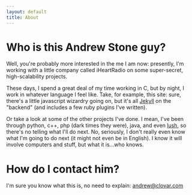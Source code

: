 ```yaml
---
layout: default
title: About
---
```


# Who is this Andrew Stone guy?

Well, you're probably more interested in the me I am now: presently, I'm working with a little company called iHeartRadio on some super-secret, high-scalability projects.

These days, I spend a great deal of my time working in C, but by night, I work in whatever language I feel like.  Take, for example, this site: sure, there's a little javascript wizardry going on, but it's all [Jekyll](https://github.com/mojombo/jekyll/) on the "backend" (and includes a few ruby plugins I've written).

Or take a look at some of the other projects I've done.  I mean, I've been through python, c++, php (dark times they were), java, and even [lush](http://lush.sourceforge.net/), so there's no telling what I'll do next. No, seriously, I don't really even know what I'm going to do next (it might not even be in English). I know it will involve computers and stuff, but what it is...who knows.

# How do I contact him?

I'm sure you know what this is, no need to explain: <andrew@clovar.com>
